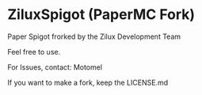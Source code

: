 # ZiluxSpigot (PaperMC Fork)
Paper Spigot frorked by the Zilux Development Team

Feel free to use.

For Issues, contact: Motomel

If you want to make a fork, keep the LICENSE.md


